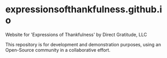 expressionsofthankfulness.github.io
===================================

Website for 'Expressions of Thankfulness' by Direct Gratitude, LLC

This repository is for development and demonstration purposes, using an Open-Source community in a collaborative effort.
